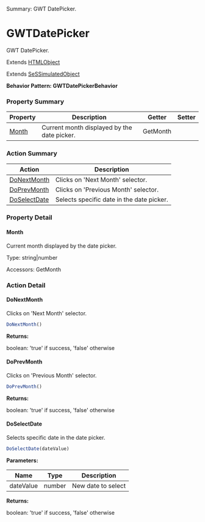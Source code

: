 Summary: GWT DatePicker.

# GWTDatePicker

GWT DatePicker.
 
Extends [HTMLObject](HTMLObject.md)

Extends [SeSSimulatedObject](SeSSimulatedObject.md)





**Behavior Pattern: GWTDatePickerBehavior**


<!-- ============================== property summary ========================== -->

	

### Property Summary

| **Property** | **Description** | **Getter** | **Setter** |
| ------------ | --------------- | ---------- | ---------- |
| [Month](#month) | Current month displayed by the date picker. | GetMonth |  |



	
<!-- ============================== action summary ========================== -->



### Action Summary

|  **Action** | **Description** | 
| ----------- | --------------- |
|	[DoNextMonth](#donextmonth) | Clicks on 'Next Month' selector. |
|	[DoPrevMonth](#doprevmonth) | Clicks on 'Previous Month' selector. |
|	[DoSelectDate](#doselectdate) | Selects specific date in the date picker. |




<!-- ============================== property detail ========================== -->
	
### Property Detail
		
<a name="Month"></a>
#### Month


Current month displayed by the date picker.

			
	
			
Type: string|number
			
			
Accessors: GetMonth
			
		
	
	
<!-- ============================== action detail ========================== -->
	
### Action Detail
		
<a name="DoNextMonth"></a>    
#### DoNextMonth

Clicks on 'Next Month' selector.

```javascript
DoNextMonth() 
```




**Returns:**

boolean: 'true' if success, 'false' otherwise



<a name="see.also.gwtdatepicker.donextmonth"></a>

<a name="DoPrevMonth"></a>    
#### DoPrevMonth

Clicks on 'Previous Month' selector.

```javascript
DoPrevMonth() 
```




**Returns:**

boolean: 'true' if success, 'false' otherwise



<a name="see.also.gwtdatepicker.doprevmonth"></a>

<a name="DoSelectDate"></a>    
#### DoSelectDate

Selects specific date in the date picker.

```javascript
DoSelectDate(dateValue) 
```


**Parameters:**

|	**Name** | **Type** | **Description** |
| ---------- | -------- | --------------- |
| dateValue | number |	New date to select |




**Returns:**

boolean: 'true' if success, 'false' otherwise



<a name="see.also.gwtdatepicker.doselectdate"></a>

	

